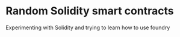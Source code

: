 # Random Solidity smart contracts

Experimenting with Solidity and trying to learn how to use foundry 